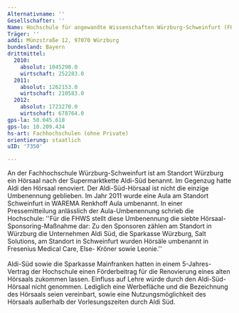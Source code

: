 ```yaml
---
Alternativname: ''
Gesellschafter: ''
Name: Hochschule für angewandte Wissenschaften Würzburg-Schweinfurt (FHWS)
Träger: ''
addi: Münzstraße 12, 97070 Würzburg
bundesland: Bayern
drittmittel:
  2010:
    absolut: 1045298.0
    wirtschaft: 252283.0
  2011:
    absolut: 1262153.0
    wirtschaft: 210583.0
  2012:
    absolut: 1723270.0
    wirtschaft: 678764.0
gps-la: 50.045.618
gps-lo: 10.209.434
hs-art: Fachhochschulen (ohne Private)
orientierung: staatlich
uID: '7350'

---
```

An der Fachhochschule Würzburg-Schweinfurt ist am Standort Würzburg ein Hörsaal nach der Supermarktkette Aldi-Süd benannt. Im Gegenzug hatte Aldi den Hörsaal renoviert. Der Aldi-Süd-Hörsaal ist nicht die einzige Umbenennung geblieben. Im Jahr 2011 wurde eine Aula am Standort Schweinfurt in WAREMA Renkhoff Aula umbenannt. In einer Pressemitteilung anlässlich der Aula-Umbenennung schrieb die Hochschule: ''Für die FHWS stellt diese Umbenennung die siebte Hörsaal-Sponsoring-Maßnahme dar: Zu den Sponsoren zählen am Standort in Würzburg die Unternehmen Aldi Süd, die Sparkasse Würzburg, Salt Solutions, am Standort in Schweinfurt wurden Hörsäle umbenannt in Fresenius Medical Care, Else- Kröner sowie Leonie.''<br><br>Aldi-Süd sowie die Sparkasse Mainfranken hatten in einem 5-Jahres-Vertrag der Hochschule einen Förderbeitrag für die Renovierung eines alten Hörsaals zukommen lassen. Einfluss auf Lehre würde durch den Aldi-Süd-Hörsaal nicht genommen. Lediglich eine Werbefläche und die Bezeichnung des Hörsaals seien vereinbart, sowie eine Nutzungsmöglichkeit des Hörsaals außerhalb der Vorlesungszeiten durch Aldi Süd. 
